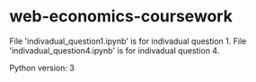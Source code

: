 # web-economics-coursework

File 'indivadual_question1.ipynb' is for indivadual question 1. File 'indivadual_question4.ipynb' is for indivadual question 4.

Python version: 3
